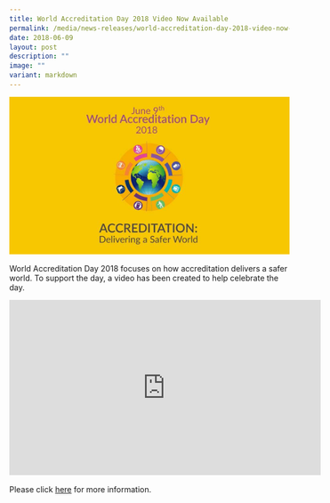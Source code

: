 ```yaml
---
title: World Accreditation Day 2018 Video Now Available
permalink: /media/news-releases/world-accreditation-day-2018-video-now-available/
date: 2018-06-09
layout: post
description: ""
image: ""
variant: markdown
---
```

![world-accreditation-day-2018-video-now-available](/images/press-release/documents/world-accreditation-day-2018.png)

World Accreditation Day 2018 focuses on how accreditation delivers a safer world. To support the day, a video has been created to help celebrate the day.

<div class="bp-youtube">
      <iframe allowfullscreen="" allow="autoplay; encrypted-media" frameborder="0" src="https://www.youtube.com/embed/douGB7pLlYc" height="315" width="560"></iframe>
</div>


Please click [here](https://www.youtube.com/watch?v=zF_mNvz63Ls) for more information.